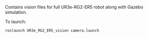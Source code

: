 Contains vision files for full UR3e-RG2-ER5 robot along with Gazebo simulation. 

To launch: 

	roslaunch UR3e_RG2_ER5_vision camera.launch 








